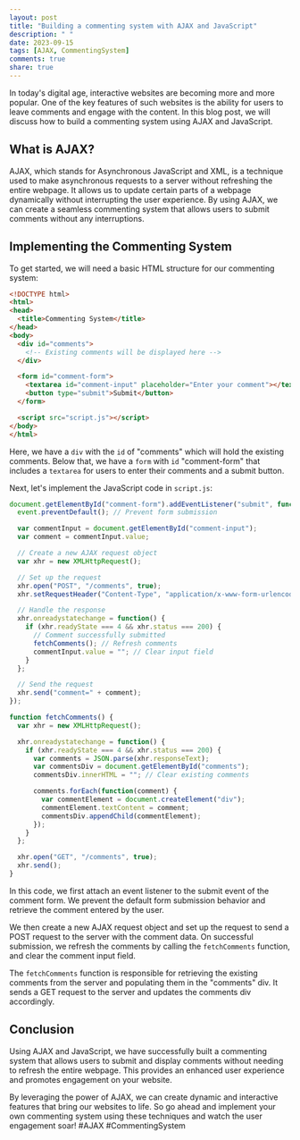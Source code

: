 ```yaml
---
layout: post
title: "Building a commenting system with AJAX and JavaScript"
description: " "
date: 2023-09-15
tags: [AJAX, CommentingSystem]
comments: true
share: true
---
```


In today's digital age, interactive websites are becoming more and more popular. One of the key features of such websites is the ability for users to leave comments and engage with the content. In this blog post, we will discuss how to build a commenting system using AJAX and JavaScript.

## What is AJAX?

AJAX, which stands for Asynchronous JavaScript and XML, is a technique used to make asynchronous requests to a server without refreshing the entire webpage. It allows us to update certain parts of a webpage dynamically without interrupting the user experience. By using AJAX, we can create a seamless commenting system that allows users to submit comments without any interruptions.

## Implementing the Commenting System

To get started, we will need a basic HTML structure for our commenting system:

```html
<!DOCTYPE html>
<html>
<head>
  <title>Commenting System</title>
</head>
<body>
  <div id="comments">
    <!-- Existing comments will be displayed here -->
  </div>

  <form id="comment-form">
    <textarea id="comment-input" placeholder="Enter your comment"></textarea>
    <button type="submit">Submit</button>
  </form>

  <script src="script.js"></script>
</body>
</html>
```

Here, we have a `div` with the `id` of "comments" which will hold the existing comments. Below that, we have a `form` with `id` "comment-form" that includes a `textarea` for users to enter their comments and a submit button.

Next, let's implement the JavaScript code in `script.js`:

```javascript
document.getElementById("comment-form").addEventListener("submit", function(event) {
  event.preventDefault(); // Prevent form submission

  var commentInput = document.getElementById("comment-input");
  var comment = commentInput.value;

  // Create a new AJAX request object
  var xhr = new XMLHttpRequest();

  // Set up the request
  xhr.open("POST", "/comments", true);
  xhr.setRequestHeader("Content-Type", "application/x-www-form-urlencoded");

  // Handle the response
  xhr.onreadystatechange = function() {
    if (xhr.readyState === 4 && xhr.status === 200) {
      // Comment successfully submitted
      fetchComments(); // Refresh comments
      commentInput.value = ""; // Clear input field
    }
  };

  // Send the request
  xhr.send("comment=" + comment);
});

function fetchComments() {
  var xhr = new XMLHttpRequest();

  xhr.onreadystatechange = function() {
    if (xhr.readyState === 4 && xhr.status === 200) {
      var comments = JSON.parse(xhr.responseText);
      var commentsDiv = document.getElementById("comments");
      commentsDiv.innerHTML = ""; // Clear existing comments

      comments.forEach(function(comment) {
        var commentElement = document.createElement("div");
        commentElement.textContent = comment;
        commentsDiv.appendChild(commentElement);
      });
    }
  };

  xhr.open("GET", "/comments", true);
  xhr.send();
}
```

In this code, we first attach an event listener to the submit event of the comment form. We prevent the default form submission behavior and retrieve the comment entered by the user. 

We then create a new AJAX request object and set up the request to send a POST request to the server with the comment data. On successful submission, we refresh the comments by calling the `fetchComments` function, and clear the comment input field.

The `fetchComments` function is responsible for retrieving the existing comments from the server and populating them in the "comments" div. It sends a GET request to the server and updates the comments div accordingly.

## Conclusion

Using AJAX and JavaScript, we have successfully built a commenting system that allows users to submit and display comments without needing to refresh the entire webpage. This provides an enhanced user experience and promotes engagement on your website.

By leveraging the power of AJAX, we can create dynamic and interactive features that bring our websites to life. So go ahead and implement your own commenting system using these techniques and watch the user engagement soar! #AJAX #CommentingSystem